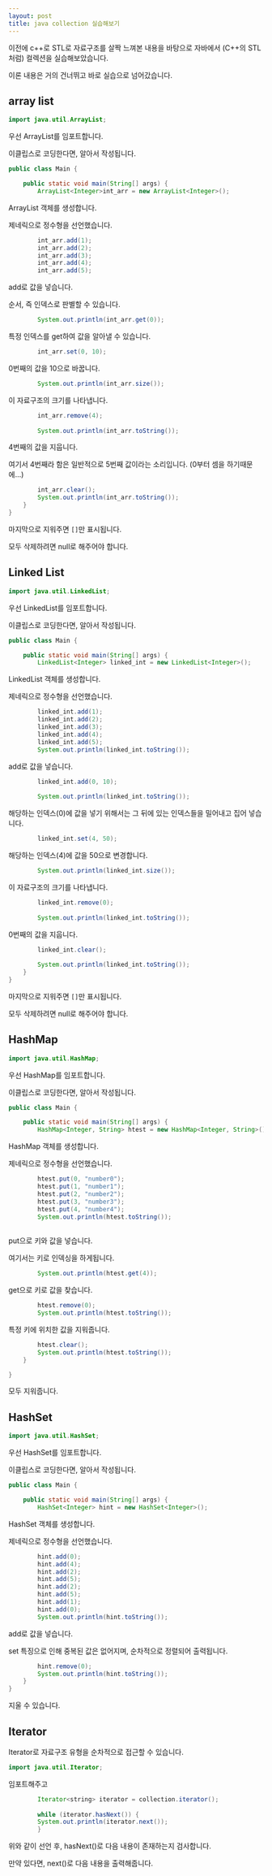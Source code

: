 ```yaml
---
layout: post
title: java collection 실습해보기
---
```


이전에 c++로 STL로 자료구조를 살짝 느껴본 내용을 바탕으로 자바에서 (C++의 STL처럼) 컬렉션을 실습해보았습니다.

이론 내용은 거의 건너뛰고 바로 실습으로 넘어갔습니다.

## array list

```java
import java.util.ArrayList;
```

우선 ArrayList를 임포트합니다.

이클립스로 코딩한다면, 알아서 작성됩니다.

```java
public class Main {

	public static void main(String[] args) {
		ArrayList<Integer>int_arr = new ArrayList<Integer>();
```

ArrayList 객체를 생성합니다.

제네릭으로 정수형을 선언했습니다.

```java
		int_arr.add(1);
		int_arr.add(2);
		int_arr.add(3);
		int_arr.add(4);
		int_arr.add(5);
```

add로 값을 넣습니다.

순서, 즉 인덱스로 판별할 수 있습니다.

```java
		System.out.println(int_arr.get(0));
```

특정 인덱스를 get하여 값을 알아낼 수 있습니다.

```java
		int_arr.set(0, 10);
```

0번째의 값을 10으로 바꿉니다.

```java
		System.out.println(int_arr.size());
```

이 자료구조의 크기를 나타냅니다.

```java
		int_arr.remove(4);
		
		System.out.println(int_arr.toString());
```

4번째의 값을 지웁니다.

여기서 4번째라 함은 일반적으로 5번째 값이라는 소리입니다.
(0부터 셈을 하기때문에...)

```java
		int_arr.clear();		
		System.out.println(int_arr.toString());
	}
}
```

마지막으로 지워주면 ```[]```만 표시됩니다.

모두 삭제하려면 null로 해주어야 합니다.

## Linked List

```java
import java.util.LinkedList;
```

우선 LinkedList를 임포트합니다.

이클립스로 코딩한다면, 알아서 작성됩니다.

```java
public class Main {

	public static void main(String[] args) {
		LinkedList<Integer> linked_int = new LinkedList<Integer>();
```

LinkedList 객체를 생성합니다.

제네릭으로 정수형을 선언했습니다.

```java
		linked_int.add(1);
		linked_int.add(2);
		linked_int.add(3);
		linked_int.add(4);
		linked_int.add(5);
        System.out.println(linked_int.toString());
```

add로 값을 넣습니다.

```java
		linked_int.add(0, 10);
		
		System.out.println(linked_int.toString());
```

해당하는 인덱스(0)에 값을 넣기 위해서는 그 뒤에 있는 인덱스들을 밀어내고 집어 넣습니다.

```java
		linked_int.set(4, 50);
```

해당하는 인덱스(4)에 값을 50으로 변경합니다.

```java
		System.out.println(linked_int.size());
```

이 자료구조의 크기를 나타냅니다.

```java
		linked_int.remove(0);
		
		System.out.println(linked_int.toString());
```

0번째의 값을 지웁니다.

```java
		linked_int.clear();
		
		System.out.println(linked_int.toString());
	}
}
```

마지막으로 지워주면 ```[]```만 표시됩니다.

모두 삭제하려면 null로 해주어야 합니다.

## HashMap

```java
import java.util.HashMap;
```

우선 HashMap를 임포트합니다.

이클립스로 코딩한다면, 알아서 작성됩니다.

```java
public class Main {

	public static void main(String[] args) {
		HashMap<Integer, String> htest = new HashMap<Integer, String>();
```

HashMap 객체를 생성합니다.

제네릭으로 정수형을 선언했습니다.

```java
		htest.put(0, "number0");
		htest.put(1, "number1");
		htest.put(2, "number2");
		htest.put(3, "number3");
		htest.put(4, "number4");
		System.out.println(htest.toString());
		
```

put으로 키와 값을 넣습니다.

여기서는 키로 인덱싱을 하게됩니다.

```java
		System.out.println(htest.get(4));
```

get으로 키로 값을 찾습니다.

```java
		htest.remove(0);
		System.out.println(htest.toString());
```

특정 키에 위치한 값을 지워줍니다.

```java
		htest.clear();
		System.out.println(htest.toString());
	}

}
```

모두 지워줍니다.

## HashSet

```java
import java.util.HashSet;
```

우선 HashSet를 임포트합니다.

이클립스로 코딩한다면, 알아서 작성됩니다.

```java
public class Main {

	public static void main(String[] args) {
		HashSet<Integer> hint = new HashSet<Integer>();
```

HashSet 객체를 생성합니다.

제네릭으로 정수형을 선언했습니다.

```java
		hint.add(0);
		hint.add(4);
		hint.add(2);
		hint.add(5);
		hint.add(2);
		hint.add(5);
		hint.add(1);
		hint.add(0);
		System.out.println(hint.toString());
```

add로 값을 넣습니다.

set 특징으로 인해 중복된 값은 없어지며, 순차적으로 정렬되어 출력됩니다.

```java
		hint.remove(0);
		System.out.println(hint.toString());
	}
}
```

지울 수 있습니다.

## Iterator

Iterator로 자료구조 유형을 순차적으로 접근할 수 있습니다.

```java
import java.util.Iterator;
```

임포트해주고

```java
        Iterator<string> iterator = collection.iterator();
 
        while (iterator.hasNext()) {
        System.out.println(iterator.next());
        }
```

위와 같이 선언 후, hasNext()로 다음 내용이 존재하는지 검사합니다.

만약 있다면, next()로 다음 내용을 출력해줍니다.